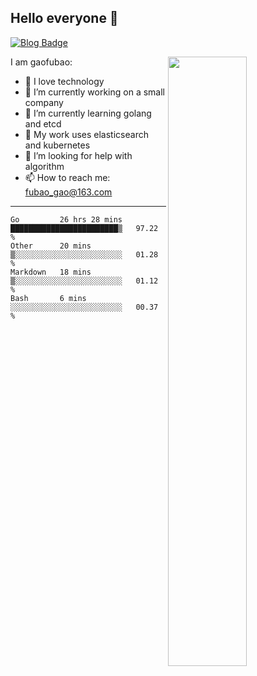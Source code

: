 ## Hello everyone 👋

[![Blog Badge](https://img.shields.io/badge/blog-60k+%20pageview-brightgreen)](https://www.jianshu.com/u/d777ec56a358)

<img align="right" width="50%" src="https://github-readme-stats.vercel.app/api?username=gaofubao&theme=onedark">

I am gaofubao:

- 🔭 I love technology
- 🌱 I’m currently working on a small company
- 👯 I’m currently learning golang and etcd
- 💬 My work uses elasticsearch and kubernetes
- 🤔 I’m looking for help with algorithm
- 📫 How to reach me: fubao_gao@163.com

---


<!--START_SECTION:waka-->
```text
Go         26 hrs 28 mins  ████████████████████████▒   97.22 % 
Other      20 mins         ▒░░░░░░░░░░░░░░░░░░░░░░░░   01.28 % 
Markdown   18 mins         ▒░░░░░░░░░░░░░░░░░░░░░░░░   01.12 % 
Bash       6 mins          ░░░░░░░░░░░░░░░░░░░░░░░░░   00.37 % 
```
<!--END_SECTION:waka-->
